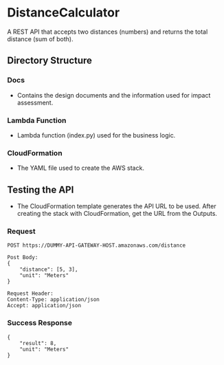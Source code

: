# DistanceCalculator

A REST API that accepts two distances (numbers) and returns the total distance (sum of both).

## Directory Structure

### Docs
* Contains the design documents and the information used for impact assessment.

### Lambda Function
* Lambda function (index.py) used for the business logic.

### CloudFormation
* The YAML file used to create the AWS stack.

## Testing the API
* The CloudFormation template generates the API URL to be used. After creating the stack with CloudFormation, get the URL from the Outputs.

### Request
```
POST https://DUMMY-API-GATEWAY-HOST.amazonaws.com/distance

Post Body:
{
    "distance": [5, 3],
    "unit": "Meters"
}

Request Header:
Content-Type: application/json
Accept: application/json
```

### Success Response

```
{
    "result": 8,
    "unit": "Meters"
}

```
